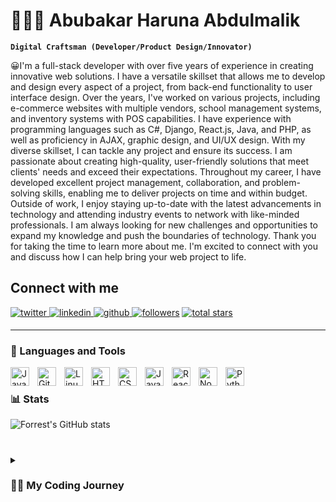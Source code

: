 # 🤖🏄‍♂️ Abubakar Haruna Abdulmalik

**`Digital Craftsman (Developer/Product Design/Innovator)`**

😀I'm a full-stack developer with over five years of experience in creating innovative web solutions. I have a versatile skillset that allows me to develop and design every aspect of a project, from back-end functionality to user interface design.
Over the years, I've worked on various projects, including e-commerce websites with multiple vendors, school management systems, and inventory systems with POS capabilities. I have experience with programming languages such as C#, Django, React.js, Java, and PHP, as well as proficiency in AJAX, graphic design, and UI/UX design. With my diverse skillset, I can tackle any project and ensure its success.
I am passionate about creating high-quality, user-friendly solutions that meet clients' needs and exceed their expectations. Throughout my career, I have developed excellent project management, collaboration, and problem-solving skills, enabling me to deliver projects on time and within budget.
Outside of work, I enjoy staying up-to-date with the latest advancements in technology and attending industry events to network with like-minded professionals. I am always looking for new challenges and opportunities to expand my knowledge and push the boundaries of technology.
Thank you for taking the time to learn more about me. I'm excited to connect with you and discuss how I can help bring your web project to life.

## Connect with me  
<div align="left">
<a href="https://twitter.com/minister_sd/" target="_blank">
<img src=https://img.shields.io/badge/twitter-%2300acee.svg?&style=for-the-badge&logo=twitter&logoColor=white alt=twitter style="margin-bottom: 5px;" />
</a>
<a href="https://www.linkedin.com/in/abubakar-haruna-abdulmalik-2673a2201/" target="_blank">
<img src=https://img.shields.io/badge/linkedin-%231E77B5.svg?&style=for-the-badge&logo=linkedin&logoColor=white alt=linkedin style="margin-bottom: 5px;" />
</a>
<a href="https://github.com/abubakarsd" target="_blank">
<img src=https://img.shields.io/badge/github-%2324292e.svg?&style=for-the-badge&logo=github&logoColor=white alt=github style="margin-bottom: 5px;" />
</a>
<a href="https://github.com/abubakarsd?tab=followers">
         <img alt="followers" title="Follow me on Github" src="https://custom-icon-badges.demolab.com/github/followers/abubakarsd?color=236ad3&labelColor=1155ba&style=for-the-badge&logo=person-add&label=Follow&logoColor=white"/></a>
<a href="https://github.com/abubakarsd?tab=repositories&sort=stargazers">
         <img alt="total stars" title="Total stars on GitHub" src="https://custom-icon-badges.demolab.com/github/stars/abubakarsd?color=55960c&style=for-the-badge&labelColor=488207&logo=star"/></a>
</div>  

---

### 🧰 Languages and Tools

<img align="left" alt="Java" width="30px" style="padding-right:10px;" src="https://cdn.jsdelivr.net/gh/devicons/devicon/icons/java/java-original.svg"/>
<img align="left" alt="Git" width="30px" style="padding-right:10px;" src="https://cdn.jsdelivr.net/gh/devicons/devicon/icons/git/git-original.svg" />
<img align="left" alt="Linux" width="30px" style="padding-right:10px;" src="https://cdn.jsdelivr.net/gh/devicons/devicon/icons/linux/linux-original.svg" />
<img align="left" alt="HTML" width="30px" style="padding-right:10px;" src="https://cdn.jsdelivr.net/gh/devicons/devicon/icons/html5/html5-plain.svg" />
<img align="left" alt="CSS" width="30px" style="padding-right:10px;" src="https://cdn.jsdelivr.net/gh/devicons/devicon/icons/css3/css3-plain.svg" />
<img align="left" alt="JavaScript" width="30px" style="padding-right:10px;" src="https://cdn.jsdelivr.net/gh/devicons/devicon/icons/javascript/javascript-plain.svg" />
<img align="left" alt="React" width="30px" style="padding-right:10px;" src="https://cdn.jsdelivr.net/gh/devicons/devicon/icons/react/react-original.svg" />
<img align="left" alt="NodeJS" width="30px" style="padding-right:10px;" src="https://cdn.jsdelivr.net/gh/devicons/devicon/icons/nodejs/nodejs-original.svg" />
<img align="left" alt="Python" width="30px" style="padding-right:10px;" src="https://cdn.jsdelivr.net/gh/devicons/devicon/icons/python/python-plain.svg" />
<br />


### 📊 Stats

![Forrest's GitHub stats](https://github-readme-stats.vercel.app/api?username=abubakarsd&show_icons=true&theme=gruvbox)

<!-- ![GitHub Streak](https://streak-stats.demolab.com?user=ForrestKnight&theme=gruvbox&border_radius=4.5) -->

#

<details>
 <summary><h3>👨‍💻 My Coding Journey</h3></summary>
   I've always been fascinated by technology and how things work, and that curiosity led me to pursue a degree in computer science. During my first year in school, I started to develop a passion for coding, and I was eager to learn everything I could about the programming world.
During that time, I developed Jarvis, a personal PC assistant, which sparked my interest in AI and machine learning. I wanted to learn more about these fields, and I started experimenting with an Android simulator to see what I could create.
Since then, my passion for coding has only grown stronger, and I've honed my skills in a variety of programming languages, including C#, Django, React.js, Java, and PHP. I've also become proficient in AJAX, graphic design, and UI/UX design.
Over the years, I've worked on numerous projects, including e-commerce websites with multiple vendors, school management systems, and inventory systems with POS capabilities. I take pride in creating high-quality, user-friendly solutions that meet clients' needs and exceed their expectations.
In my free time, I enjoy attending industry events to stay up-to-date with the latest advancements in technology and network with like-minded professionals. I am always looking for ways to expand my knowledge and skills and give back to the coding community.
